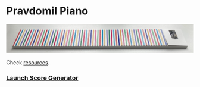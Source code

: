 # Pravdomil Piano

![Pravdomil Piano](resources/piano.jpg)

Check [resources](resources).

### [Launch Score Generator](https://temp.pravdomil.com/piano/)
